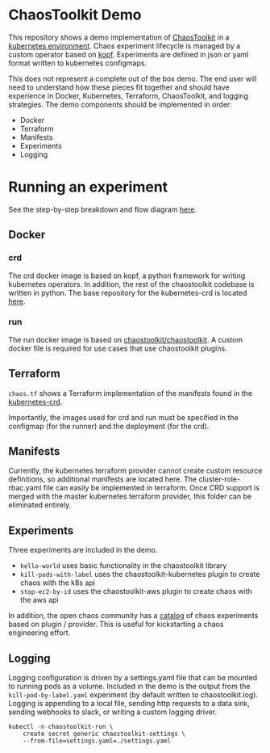 # ChaosToolkit Demo

This repository shows a demo implementation of [ChaosToolkit](https://chaostoolkit.org/) in a [kubernetes environment](https://github.com/chaostoolkit-incubator/kubernetes-crd). Chaos experiment lifecycle is managed by a custom operator based on [kopf](https://github.com/zalando-incubator/kopf). Experiments are defined in json or yaml format written to kubernetes configmaps.

This does not represent a complete out of the box demo. The end user will need to understand how these pieces fit together and should have experience in Docker, Kubernetes, Terraform, ChaosToolkit, and logging strategies. The demo components should be implemented in order:

* Docker
* Terraform
* Manifests
* Experiments
* Logging

# Running an experiment

See the step-by-step breakdown and flow diagram [here](docs/running-an-experiment.md).

## Docker

### crd

The crd docker image is based on kopf, a python framework for writing kubernetes operators. In addition, the rest of the chaostoolkit codebase is written in python. The base repository for the kubernetes-crd is located [here](https://github.com/chaostoolkit-incubator/kubernetes-crd).

### run

The run docker image is based on [chaostoolkit/chaostoolkit](https://github.com/chaostoolkit/chaostoolkit). A custom docker file is required for use cases that use chaostoolkit plugins.

## Terraform

`chaos.tf` shows a Terraform implementation of the manifests found in the [kubernetes-crd](https://github.com/chaostoolkit-incubator/kubernetes-crd).

Importantly, the images used for crd and run must be specified in the configmap (for the runner) and the deployment (for the crd).

## Manifests

Currently, the kubernetes terraform provider cannot create custom resource definitions, so additional manifests are located here. The cluster-role-rbac.yaml file can easily be implemented in terraform. Once CRD support is merged with the master kubernetes terraform provider, this folder can be eliminated entirely. 

## Experiments

Three experiments are included in the demo.

* `hello-world` uses basic functionality in the chaostoolkit library
* `kill-pods-with-label` uses the chaostoolkit-kubernetes plugin to create chaos with the k8s api
* `stop-ec2-by-id` uses the chaostoolkit-aws plugin to create chaos with the aws api

In addition, the open chaos community has a [catalog](https://github.com/open-chaos/experiment-catalog) of chaos experiments based on plugin / provider. This is useful for kickstarting a chaos engineering effort.

## Logging

Logging configuration is driven by a settings.yaml file that can be mounted to running pods as a volume. Included in the demo is the output from the `kill-pod-by-label.yaml` experiment (by default written to chaostoolkit.log). Logging is appending to a local file, sending http requests to a data sink, sending webhooks to slack, or writing a custom logging driver. 

```
kubectl -n chaostoolkit-run \
    create secret generic chaostoolkit-settings \
    --from-file=settings.yaml=./settings.yaml
```
